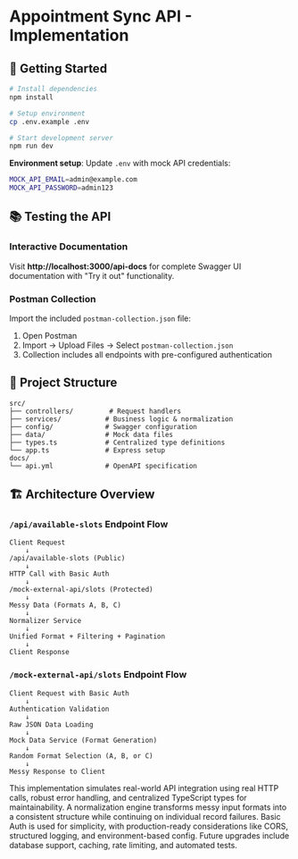 # Appointment Sync API - Implementation

## 🚀 Getting Started

```bash
# Install dependencies
npm install

# Setup environment
cp .env.example .env

# Start development server
npm run dev
```

**Environment setup**: Update `.env` with mock API credentials:
```bash
MOCK_API_EMAIL=admin@example.com
MOCK_API_PASSWORD=admin123
```

## 📚 Testing the API

### Interactive Documentation
Visit **http://localhost:3000/api-docs** for complete Swagger UI documentation with "Try it out" functionality.

### Postman Collection
Import the included `postman-collection.json` file:
1. Open Postman
2. Import → Upload Files → Select `postman-collection.json`
3. Collection includes all endpoints with pre-configured authentication

## 📁 Project Structure

```
src/
├── controllers/         # Request handlers
├── services/           # Business logic & normalization
├── config/             # Swagger configuration
├── data/               # Mock data files
├── types.ts            # Centralized type definitions
└── app.ts              # Express setup
docs/
└── api.yml             # OpenAPI specification
```

## 🏗️ Architecture Overview

### `/api/available-slots` Endpoint Flow
```
Client Request
    ↓
/api/available-slots (Public)
    ↓
HTTP Call with Basic Auth
    ↓
/mock-external-api/slots (Protected)
    ↓
Messy Data (Formats A, B, C)
    ↓
Normalizer Service
    ↓
Unified Format + Filtering + Pagination
    ↓
Client Response
```

### `/mock-external-api/slots` Endpoint Flow
```
Client Request with Basic Auth
    ↓
Authentication Validation
    ↓
Raw JSON Data Loading
    ↓
Mock Data Service (Format Generation)
    ↓
Random Format Selection (A, B, or C)
    ↓
Messy Response to Client
```

This implementation simulates real-world API integration using real HTTP calls, robust error handling, and centralized TypeScript types for maintainability. A normalization engine transforms messy input formats into a consistent structure while continuing on individual record failures. Basic Auth is used for simplicity, with production-ready considerations like CORS, structured logging, and environment-based config. Future upgrades include database support, caching, rate limiting, and automated tests.
